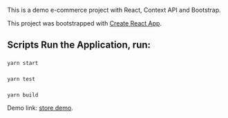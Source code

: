 This is a demo e-commerce project with React, Context API and Bootstrap.


This project was bootstrapped with [Create React App](https://github.com/facebook/create-react-app).

## Scripts Run the Application, run:

### 
```
yarn start
```

### 
```
yarn test
```

### 
```
yarn build
```

Demo link: [store demo](http://store.domozetska.com/).

